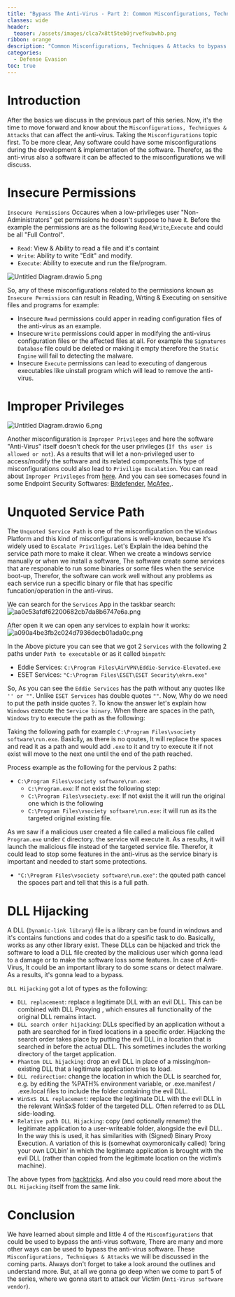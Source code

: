```yaml
---
title: "Bypass The Anti-Virus - Part 2: Common Misconfigurations, Techniques & Attacks"
classes: wide
header:
  teaser: /assets/images/clca7x8tt5teb0jrvefkubwhb.png
ribbon: orange
description: "Common Misconfigurations, Techniques & Attacks to bypass Anti-Virus."
categories:
  - Defense Evasion
toc: true
---
```


# Introduction
After the basics we discuss in the previous part of this series. Now, it's the time to move forward and know about the `Misconfigurations, Techniques & Attacks` that can affect the anti-virus. Taking the `Misconfigurations` topic first. To be more clear, Any software could have some misconfigurations during the development & implementation of the software. Therefor, as the anti-virus also a software it can be affected to the misconfigurations we will discuss.
# Insecure Permissions
`Insecure Permissions` Occaures when a low-privileges user "Non-Administrators" get permissions he doesn't suppose to have it. Before the example the permissions are as the following `Read`,`Write`,`Execute` and could be all "Full Control".
- `Read`: View & Ability to read a file and it's containt
- `Write`: Ability to write "Edit" and modify.
- `Execute`: Ability to execute and run the file/program.



![Untitled Diagram.drawio 5.png](/assets/images/Untitled%20Diagram.drawio%205.png)



So, any of these misconfigurations related to the permissions known as `Insecure Permissions` can result in Reading, Wrting & Executing on sensitive files and programs for example:
- Insecure `Read` permissions could apper in reading configuration files of the anti-virus as an example.
- Insecure `Write` permissions could apper in modifying the anti-virus configuration files or the affected files at all. For example the `Signatures Database` file could be deleted or making it empty therefore the `Static Engine` will fail to detecting the malware.
- Insecure `Execute` permissions can lead to executing of dangerous executables like uinstall program which will lead to remove the anti-virus.
# Improper Privileges
![Untitled Diagram.drawio 6.png](/assets/images/Untitled%20Diagram.drawio%206.png)

Another misconfiguration is `Improper Privileges` and here the software "Anti-Virus" itself doesn't check for the user privileges (`If ths user is allowed or not`). As a results that will let a non-privileged user to access/modify the software and its related components.This type of misconfigurations could also lead to `Privilige Escalation`. You can read about `Improper Privileges` from [here](https://cwe.mitre.org/data/definitions/269.html). And you can see somecases found in some Endpoint Security Softwares: [Bitdefender](https://nvd.nist.gov/vuln/detail/CVE-2022-3369), [McAfee](https://www.mcafee.com/support/?articleId=TS103335&page=shell&shell=article-view),.

# Unquoted Service Path
The `Unquoted Service Path` is one of the misconfiguration on the `Windows` Platform and this kind of misconfigurations is well-known, because it's widely used to `Escalate Priviliges`. Let's Explain the idea behind the service path more to make it clear. When we create a windows service manually or when we install a software, The software create some services that are responable to run some binaries or some files when the service boot-up, Therefor, the software can work well without any problems as each service run a specific binary or file that has specific funcation/operation in the anti-virus.

We can search for the `Services` App in the taskbar search:
![aa0c53afdf62200682cb7da8b6747e6a.png](/assets/images/aa0c53afdf62200682cb7da8b6747e6a.png)

After open it we can open any services to explain how it works:
![a090a4be3fb2c024d7936decb01ada0c.png](/assets/images/a090a4be3fb2c024d7936decb01ada0c.png)

In the Above picture you can see that we got 2 `Services` with the following 2 paths under `Path to executable` or as it called `binpath`:
- Eddie Services: `C:\Program Files\AirVPN\Eddie-Service-Elevated.exe`
- ESET Services: `"C:\Program Files\ESET\ESET Security\ekrn.exe"`

So, As you can see the `Eddie Services`  has the path without any quotes like `'' or ""`. Unlike `ESET Services` has double quotes `""`. Now, Why do we need to put the path inside quotes ?. To know the answer let's explain how `Windows` execute the `Service binary`. When there are spaces in the path, `Windows` try to execute the path as the following:

Taking the following path for example `C:\Program Files\vsociety software\run.exe`. Basiclly, as there is no qoutes, It will replace the spaces and read it as a path and would add `.exe` to it and try to execute it if not exist will move to the next one until the end of the path reached.

Process example as the following for the pervious 2 paths:
- `C:\Program Files\vsociety software\run.exe`:
	- `C:\Program.exe`: If not exist the following step:
	- `C:\Program Files\vsociety.exe`:  If not exist the it will run the original one which is the following
	- `C:\Program Files\vsociety software\run.exe`: it will run as its the targeted original existing file.
	
As we saw if a malicious user created a file called a malicious file called `Program.exe` under `C` directory. the service will execute it. As a results, it will launch the malicious file instead of the targeted service file. Therefor, it could lead to stop some features in the anti-virus as the service binary is important and needed to start some protections.

- `"C:\Program Files\vsociety software\run.exe"`: the qouted path cancel the spaces part and tell that this is a full path.

# DLL Hijacking
A DLL (`Dynamic-link library`) file is a library can be found in windows and it's contains functions and codes that do a spesific task to do. Basically, works as any other library exist. These DLLs can be hijacked and trick the software to load a DLL file created by the malicious user which gonna lead to a damage or to make the software loss some features. In case of Anti-Virus, It could be an important library to do some scans or detect malware. As a results, it's gonna lead to a bypass. 

`DLL Hijacking` got a lot of types as the following:

- `DLL replacement`: replace a legitimate DLL with an evil DLL. This can be combined with DLL Proxying , which ensures all functionality of the original DLL remains intact.
- `DLL search order hijacking`: DLLs specified by an application without a path are searched for in fixed locations in a specific order. Hijacking the search order takes place by putting the evil DLL in a location that is searched in before the actual DLL. This sometimes includes the working directory of the target application.
- `Phantom DLL hijacking`: drop an evil DLL in place of a missing/non-existing DLL that a legitimate application tries to load.
- `DLL redirection`: change the location in which the DLL is searched for, e.g. by editing the %PATH% environment variable, or .exe.manifest / .exe.local files to include the folder containing the evil DLL.
- `WinSxS DLL replacement`: replace the legitimate DLL with the evil DLL in the relevant WinSxS folder of the targeted DLL. Often referred to as DLL side-loading.
- `Relative path DLL Hijacking`: copy (and optionally rename) the legitimate application to a user-writeable folder, alongside the evil DLL. In the way this is used, it has similarities with (Signed) Binary Proxy Execution. A variation of this is (somewhat oxymoronically called) ‘bring your own LOLbin’ in which the legitimate application is brought with the evil DLL (rather than copied from the legitimate location on the victim’s machine).

The above types from [hacktricks](https://book.hacktricks.xyz/windows-hardening/windows-local-privilege-escalation/dll-hijacking). And also you could read more about the `DLL Hijacking` itself from the same link.

# Conclusion
We have learned about simple and little 4 of the `Misconfigurations` that could be used to bypass the anti-virus software, There are many and more other ways can be used to bypass the anti-virus software. These `Misconfigurations, Techniques & Attacks`  we will be discussed in the coming parts. Always don't forget to take a look around the outlines and understand more. But, at all we gonna go deep when we come to part 5 of the series, where we gonna start to attack our Victim (`Anti-Virus software vendor`).